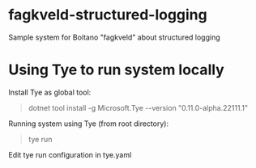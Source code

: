 # fagkveld-structured-logging
Sample system for Boitano "fagkveld" about structured logging

# Using Tye to run system locally
Install Tye as global tool:
>dotnet tool install -g Microsoft.Tye --version "0.11.0-alpha.22111.1"

Running system using Tye (from root directory):
>tye run

Edit tye run configuration in tye.yaml